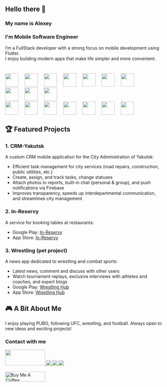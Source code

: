 ## Hello there 👋
### My name is Alexey
### I'm Mobile Software Engineer

I’m a FullStack developer with a strong focus on mobile development using Flutter.\
I enjoy building modern apps that make life simpler and more convenient.
#
<div align="left">
  <img src="https://cdn.jsdelivr.net/gh/devicons/devicon/icons/dart/dart-original.svg" height="42" />
  <img width="12" />
  <img src="https://cdn.jsdelivr.net/gh/devicons/devicon/icons/flutter/flutter-original.svg" height="42" />
  <img width="12" />
  <img src="https://cdn.jsdelivr.net/gh/devicons/devicon/icons/swift/swift-original.svg" height="42" />
  <img width="12" />
  <img src="https://upload.wikimedia.org/wikipedia/ru/thumb/3/39/Java_logo.svg/121px-Java_logo.svg.png" height="42" />
  <img width="12" />
  <img src="https://cdn.jsdelivr.net/gh/devicons/devicon/icons/javascript/javascript-original.svg" height="42" />
  <img width="12" />
  <img src="https://upload.wikimedia.org/wikipedia/commons/thumb/2/27/PHP-logo.svg/250px-PHP-logo.svg.png" height="42" />
  <img width="12" />
  <img src="https://website.vaadin.com/hubfs/Blog/vaadin-kotlin/Kotlin-logo.svg" height="42" />
  <img width="12" />
</div>
<div align="left">
  <img src="https://cdn.jsdelivr.net/gh/devicons/devicon/icons/vscode/vscode-original.svg" height="42" />
  <img width="12" />
  <img src="https://cdn.jsdelivr.net/gh/devicons/devicon/icons/xcode/xcode-original.svg" height="42" />
  <img width="12" />
  <img src="https://cdn.jsdelivr.net/gh/devicons/devicon/icons/androidstudio/androidstudio-original.svg" height="42" />
</div>
<div align="left">
  <img src="https://cdn.jsdelivr.net/gh/devicons/devicon/icons/postgresql/postgresql-original.svg" height="42" />
  <img width="12" />
  <img src="https://cdn.jsdelivr.net/gh/devicons/devicon/icons/gitlab/gitlab-original.svg" height="42" />
  <img width="12" />
  <img src="https://cdn.jsdelivr.net/gh/devicons/devicon/icons/github/github-original.svg" height="42" />
  <img width="12" />
  <img src="https://cdn.jsdelivr.net/gh/devicons/devicon/icons/git/git-original.svg" height="42" />
  <img width="12" />
  <img src="https://cdn.jsdelivr.net/gh/devicons/devicon/icons/firebase/firebase-plain.svg" height="42" />
  <img width="12" />
  <img src="https://cdn.jsdelivr.net/gh/devicons/devicon/icons/bash/bash-original.svg" height="42" />
  <img width="12" />
  <img src="https://cdn.jsdelivr.net/gh/devicons/devicon/icons/figma/figma-original.svg" height="42" />
</div>

## 🏆 Featured Projects

### 1. CRM-Yakutsk
A custom CRM mobile application for the City Administration of Yakutsk:
- Efficient task management for city services (road repairs, construction, public utilities, etc.)
- Create, assign, and track tasks, change statuses
- Attach photos to reports, built-in chat (personal & group), and push notifications via Firebase
- Improves transparency, speeds up interdepartmental communication, and streamlines city management

### 2. In-Reservy
A service for booking tables at restaurants:
- Google Play: [In-Reservy](https://play.google.com/store/apps/details?id=ru.inreservy.in_reservy_app)
- App Store: [In-Reservy](https://apps.apple.com/de/app/in-reservy/id6587549521)

### 3. Wrestling (pet project)
A news app dedicated to wrestling and combat sports:
- Latest news, comment and discuss with other users
- Watch tournament replays, exclusive interviews with athletes and coaches, and expert blogs
- Google Play: [Wrestling Hub](https://play.google.com/store/apps/details?id=ru.amonlexasoftware.wresthub)
- App Store: [Wrestling Hub](https://apps.apple.com/ru/app/wrestling-hub/id6741020047p)

## 🎮 A Bit About Me

I enjoy playing PUBG, following UFC, wrestling, and football. Always open to new ideas and exciting projects!

### Contact with me
<div class="image-row">
<a href="https://amonlexa.ru">
    <img src="https://www.iconsdb.com/icons/preview/yellow/html-xxl.png" width="128px" height="50px"/>
  </a>
  <a href="mailto:struckovaleksej561@gmail.com">
    <img src="https://img.shields.io/badge/e‑mail-D14836.svg?style=for-the-badge&logo=GMail&logoColor=white" />
  </a>
  <a href="https://t.me/amonlexa">
    <img src="https://img.shields.io/badge/Telegram-blue.svg?&style=for-the-badge&logo=telegram&logoColor=white" />
  </a>
  <a href="https://instagram.com/amonlexa">
    <img src="https://img.shields.io/badge/Instagram-E4405F.svg?&style=for-the-badge&logo=instagram&logoColor=white" />
  </a>
</div>
<br>
<div>
  <a href="https://www.donationalerts.com/r/amonlexa" target="_blank">
    <img src="https://upload.wikimedia.org/wikipedia/ru/thumb/a/ad/DA_Logo_Color.svg/250px-DA_Logo_Color.svg.png" alt="Buy Me A Coffee" height="32px" width= "128px">
  </a>
</div>
